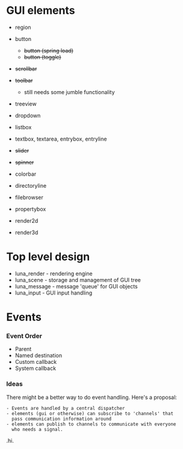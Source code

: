 
GUI elements
============

  - region
  - button
    * ~~button (spring load)~~
    * ~~button (toggle)~~
  - ~~scrollbar~~
  - ~~toolbar~~
    * still needs some jumble functionality
  - treeview
  - dropdown
  - listbox
  - textbox, textarea, entrybox, entryline
  - ~~slider~~
  - ~~spinner~~

  - colorbar
  - directoryline
  - filebrowser
  - propertybox
  - render2d
  - render3d

Top level design
================

  - luna_render - rendering engine
  - luna_scene - storage and management of GUI tree
  - luna_message - message 'queue' for GUI objects
  - luna_input - GUI input handling


Events
======

###  Event Order

  - Parent
  - Named destination
  - Custom callback
  - System callback


### Ideas

  There might be a better way to do event handling.  Here's a proposal:

    - Events are handled by a central dispatcher
    - elements (gui or otherwise) can subscribe to 'channels' that
      pass communication information around
    - elements can publish to channels to communicate with everyone
      who needs a signal.
. h i .  
 